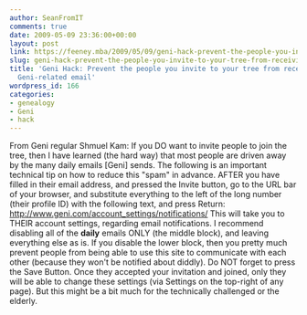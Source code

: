 ```yaml
---
author: SeanFromIT
comments: true
date: 2009-05-09 23:36:00+00:00
layout: post
link: https://feeney.mba/2009/05/09/geni-hack-prevent-the-people-you-invite-to-your-tree-from-receiving-too-much-geni-related-email/
slug: geni-hack-prevent-the-people-you-invite-to-your-tree-from-receiving-too-much-geni-related-email
title: 'Geni Hack: Prevent the people you invite to your tree from receiving too much
  Geni-related email'
wordpress_id: 166
categories:
- genealogy
- Geni
- hack
---
```


From Geni regular Shmuel Kam:  If you DO want to invite people to join the tree, then I have learned (the hard way) that most people are driven away by the many daily emails [Geni] sends. The following is an important technical tip on how to reduce this "spam" in advance.  AFTER you have filled in their email address, and pressed the Invite button, go to the URL bar of your browser, and substitute everything to the left of the long number (their profile ID) with the following text, and press Return:  http://www.geni.com/account_settings/notifications/  This will take you to THEIR account settings, regarding email notifications. I recommend disabling all of the **daily** emails ONLY (the middle block), and leaving everything else as is. If you disable the lower block, then you pretty much prevent people from being able to use this site to communicate with each other (because they won't be notified about diddly).  Do NOT forget to press the Save Button.  Once they accepted your invitation and joined, only they will be able to change these settings (via Settings on the top-right of any page). But this might be a bit much for the technically challenged or the elderly.
